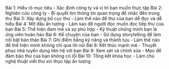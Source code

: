 Bài 1: Hiểu rõ mục tiêu - Xác định công ty và vị trí bạn muốn thực tập
Bài 2: Nghiên cứu công ty - Bí quyết tìm thông tin quan trọng để nhắc đến trong thư
Bài 3: Xây dựng bố cục thư - Làm thế nào để thư của bạn dễ đọc và dễ hiểu
Bài 4: Mở đầu ấn tượng - Làm sao để người đọc muốn đọc tiếp thư của bạn
Bài 5: Thể hiện đam mê và sự phù hợp - Kỹ thuật chứng minh bạn là ứng viên hoàn hảo
Bài 6: Kể chuyện của bạn - Sử dụng storytelling để làm nổi bật bản thân
Bài 7: Ghi điểm bằng kỹ năng và thành tựu - Làm thế nào để thể hiện mình không chỉ qua lời nói
Bài 8: Kết thúc mạnh mẽ - Thuyết phục nhà tuyển dụng liên hệ với bạn
Bài 9: Xem xét và chỉnh sửa - Mẹo để đảm bảo thư của bạn không có lỗi
Bài 10: Tổng kết khóa học - Làm chủ nghệ thuật viết thư xin thực tập ấn tượng